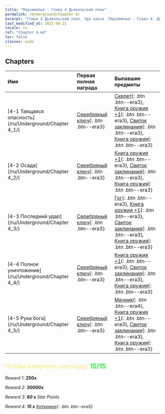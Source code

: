 ```yaml
---
title: "Подземелье - Глава 4 Дьявольский план"
permalink: /Underground/Chapter 4/
excerpt: "Глава 4 Дьявольский план. Эра хаоса  Подземелье - Глава 4. Дьявольский план"
last_modified_at: 2021-04-21
locale: ru
ref: "Chapter 4.md"
toc: false
classes: wide
---
```


## Chapters

  | Имя |  Первая полная награда | Выпавшие предметы |
  |:------------|:------------|:------------| 
  | [4-1 Таящаяся опасность](/ru/Underground/Chapter 4_1/) | [Серебряный ключ](/ru/Items/con_693/){: .btn .btn--era3} | [Скелет](/ru/Items/unt_208/){: .btn .btn--era3}, [Книга оружия +1](/ru/Items/mat_25/){: .btn .btn--era3}, [Свиток заклинания](/ru/Items/con_694/){: .btn .btn--era3}, [Книга оружия](/ru/Items/mat_18/){: .btn .btn--era3} |
  | [4-2 Осада](/ru/Underground/Chapter 4_2/) | [Серебряный ключ](/ru/Items/con_693/){: .btn .btn--era3} | [Книга оружия +1](/ru/Items/mat_25/){: .btn .btn--era3}, [Свиток заклинания](/ru/Items/con_694/){: .btn .btn--era3}, [Книга оружия](/ru/Items/mat_18/){: .btn .btn--era3} |
  | [4-3 Последний удар](/ru/Underground/Chapter 4_3/) | [Серебряный ключ](/ru/Items/con_693/){: .btn .btn--era3} | [Гог](/ru/Items/unt_227/){: .btn .btn--era3}, [Книга оружия +1](/ru/Items/mat_25/){: .btn .btn--era3}, [Свиток заклинания](/ru/Items/con_694/){: .btn .btn--era3}, [Книга оружия](/ru/Items/mat_18/){: .btn .btn--era3} |
  | [4-4 Полное уничтожение](/ru/Underground/Chapter 4_4/) | [Серебряный ключ](/ru/Items/con_693/){: .btn .btn--era3} | [Книга оружия +1](/ru/Items/mat_25/){: .btn .btn--era3}, [Свиток заклинания](/ru/Items/con_694/){: .btn .btn--era3}, [Книга оружия](/ru/Items/mat_18/){: .btn .btn--era3} |
  | [4-5 Рука бога](/ru/Underground/Chapter 4_5/) | [Серебряный ключ](/ru/Items/con_693/){: .btn .btn--era3} | [Мечник](/ru/Items/unt_193/){: .btn .btn--era4}, [Книга оружия +1](/ru/Items/mat_25/){: .btn .btn--era3}, [Свиток заклинания](/ru/Items/con_694/){: .btn .btn--era3}, [Книга оружия](/ru/Items/mat_18/){: .btn .btn--era3} |


## <span style="color: #ffeea0">Чтобы получить награду: </span><span style="color: #27f73a">15/15</span>

 Reward 1:  **250x** <i class="fas fa-gem"/>

 Reward 2:  **30000x** <i class="fas fa-coins"/>

 Reward 3: **60 x** Star Points

 Reward 4: **15 x** [Катерина](/ru/Items/her_361/){: .btn .btn--era5}

